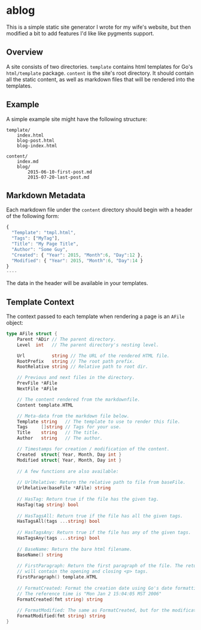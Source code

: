 # ablog

This is a simple static site generator I wrote for my wife's website, but then modified a bit to add features I'd like like pygments support. 

## Overview

A site consists of two directories. `template` contains html templates for Go's `html/template` package. `content` is the site's root directory. It should contain all the static content, as well as markdown files that will be rendered into the templates. 

## Example

A simple example site might have the following structure: 

```
template/
    index.html
    blog-post.html
    blog-index.html
    
content/
    index.md
    blog/
        2015-06-10-first-post.md
        2015-07-20-last-post.md
```

## Markdown Metadata

Each markdown file under the `content` directory should begin with a header of the following form: 

```js
{
  "Template": "tmpl.html",
  "Tags": ["MyTag"],
  "Title": "My Page Title",
  "Author": "Some Guy",
  "Created": { "Year": 2015, "Month":6, "Day":12 },
  "Modified": { "Year": 2015, "Month":6, "Day":14 }
}
----
```

The data in the header will be available in your templates. 

## Template Context

The context passed to each template when rendering a page is an `AFile` object: 

```go
type AFile struct {
	Parent *ADir // The parent directory.
	Level  int   // The parent directory's nesting level.

	Url          string // The URL of the rendered HTML file.
	RootPrefix   string // The root path prefix.
	RootRelative string // Relative path to root dir.

	// Previous and next files in the directory.
	PrevFile *AFile
	NextFile *AFile

	// The content rendered from the markdownfile.
	Content template.HTML

	// Meta-data from the markdown file below.
	Template string   // The template to use to render this file.
	Tags     []string // Tags for your use.
	Title    string   // The title.
	Author   string   // The author.

	// Timestamps for creation / modification of the content.
	Created  struct{ Year, Month, Day int }
	Modified struct{ Year, Month, Day int }
	
	// A few functions are also available:
	
	// UrlRelative: Return the relative path to file from baseFile. 
	UrlRelative(baseFile *AFile) string
	
	// HasTag: Return true if the file has the given tag.
	HasTag(tag string) bool
	
	// HasTagsAll: Return true if the file has all the given tags.
  	HasTagsAll(tags ...string) bool
  
  	// HasTagsAny: Return true if the file has any of the given tags.
	HasTagsAny(tags ...string) bool
	
	// BaseName: Return the bare html filename.
	BaseName() string
  
	// FirstParagraph: Return the first paragraph of the file. The returned HTML
	// will contain the opening and closing <p> tags.
	FirstParagraph() template.HTML
  
	// FormatCreated: Format the creation date using Go's date formatting function.
	// The reference time is "Mon Jan 2 15:04:05 MST 2006"
	FormatCreated(fmt string) string
  
	// FormatModified: The same as FormatCreated, but for the modification date.
	FormatModified(fmt string) string
}
```
